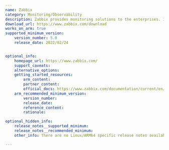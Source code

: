 ```yaml
---
name: Zabbix
category: Monitoring/Observability
description: Zabbix provides monitoring solutions to the enterprises. It checks the integrity of servers, various parameters of a network, virtual machines, applications, services, databases, websites, cloud and more.
download_url: https://www.zabbix.com/download
works_on_arm: true
supported_minimum_version:
    version_number: 5.0
    release_date: 2022/02/24


optional_info:
    homepage_url: https://www.zabbix.com/
    support_caveats:
    alternative_options:
    getting_started_resources:
        arm_content:
        partner_content:
        official_docs: https://www.zabbix.com/documentation/current/en/manual/installation/install_from_packages/debian_ubuntu
    arm_recommended_minimum_version:
        version_number:
        release_date:
        reference_content:
        rationale:

optional_hidden_info:
    release_notes__supported_minimum:
    release_notes__recommended_minimum:
    other_info: There are no Linux/ARM64 specific release notes available. However, the Ubuntu-arm64 release is available starting from version 5.0. Kindly find it [here](https://repo.zabbix.com/zabbix/5.0/).

---
```

